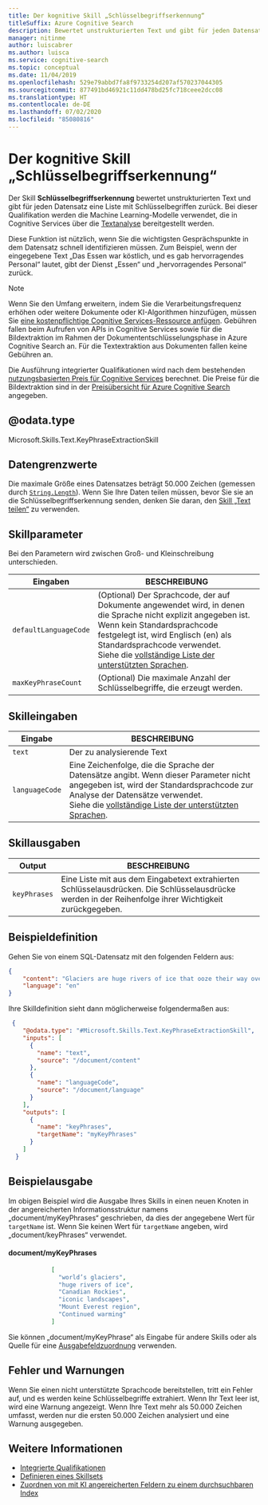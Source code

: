 ```yaml
---
title: Der kognitive Skill „Schlüsselbegriffserkennung“
titleSuffix: Azure Cognitive Search
description: Bewertet unstrukturierten Text und gibt für jeden Datensatz eine Liste mit Schlüsselbegriffen in einer KI-Anreicherungspipeline in der kognitiven Azure-Suche zurück.
manager: nitinme
author: luiscabrer
ms.author: luisca
ms.service: cognitive-search
ms.topic: conceptual
ms.date: 11/04/2019
ms.openlocfilehash: 529e79abbd7fa8f9733254d207af570237044305
ms.sourcegitcommit: 877491bd46921c11dd478bd25fc718ceee2dcc08
ms.translationtype: HT
ms.contentlocale: de-DE
ms.lasthandoff: 07/02/2020
ms.locfileid: "85080816"
---
```

#   <a name="key-phrase-extraction-cognitive-skill"></a>Der kognitive Skill „Schlüsselbegriffserkennung“

Der Skill **Schlüsselbegriffserkennung** bewertet unstrukturierten Text und gibt für jeden Datensatz eine Liste mit Schlüsselbegriffen zurück. Bei dieser Qualifikation werden die Machine Learning-Modelle verwendet, die in Cognitive Services über die [Textanalyse](https://docs.microsoft.com/azure/cognitive-services/text-analytics/overview) bereitgestellt werden.

Diese Funktion ist nützlich, wenn Sie die wichtigsten Gesprächspunkte in dem Datensatz schnell identifizieren müssen. Zum Beispiel, wenn der eingegebene Text „Das Essen war köstlich, und es gab hervorragendes Personal“ lautet, gibt der Dienst „Essen“ und „hervorragendes Personal“ zurück.

> [!NOTE]
> Wenn Sie den Umfang erweitern, indem Sie die Verarbeitungsfrequenz erhöhen oder weitere Dokumente oder KI-Algorithmen hinzufügen, müssen Sie [eine kostenpflichtige Cognitive Services-Ressource anfügen](cognitive-search-attach-cognitive-services.md). Gebühren fallen beim Aufrufen von APIs in Cognitive Services sowie für die Bildextraktion im Rahmen der Dokumententschlüsselungsphase in Azure Cognitive Search an. Für die Textextraktion aus Dokumenten fallen keine Gebühren an.
>
> Die Ausführung integrierter Qualifikationen wird nach dem bestehenden [nutzungsbasierten Preis für Cognitive Services](https://azure.microsoft.com/pricing/details/cognitive-services/) berechnet. Die Preise für die Bildextraktion sind in der [Preisübersicht für Azure Cognitive Search](https://azure.microsoft.com/pricing/details/search/) angegeben.


## <a name="odatatype"></a>@odata.type  
Microsoft.Skills.Text.KeyPhraseExtractionSkill 

## <a name="data-limits"></a>Datengrenzwerte
Die maximale Größe eines Datensatzes beträgt 50.000 Zeichen (gemessen durch [`String.Length`](https://docs.microsoft.com/dotnet/api/system.string.length)). Wenn Sie Ihre Daten teilen müssen, bevor Sie sie an die Schlüsselbegriffserkennung senden, denken Sie daran, den [Skill „Text teilen“](cognitive-search-skill-textsplit.md) zu verwenden.

## <a name="skill-parameters"></a>Skillparameter

Bei den Parametern wird zwischen Groß- und Kleinschreibung unterschieden.

| Eingaben                | BESCHREIBUNG |
|---------------------|-------------|
| `defaultLanguageCode` | (Optional) Der Sprachcode, der auf Dokumente angewendet wird, in denen die Sprache nicht explizit angegeben ist.  Wenn kein Standardsprachcode festgelegt ist, wird Englisch (en) als Standardsprachcode verwendet. <br/> Siehe die [vollständige Liste der unterstützten Sprachen](https://docs.microsoft.com/azure/cognitive-services/text-analytics/text-analytics-supported-languages). |
| `maxKeyPhraseCount`   | (Optional) Die maximale Anzahl der Schlüsselbegriffe, die erzeugt werden. |

## <a name="skill-inputs"></a>Skilleingaben

| Eingabe  | BESCHREIBUNG |
|--------------------|-------------|
| `text` | Der zu analysierende Text|
| `languageCode`    |  Eine Zeichenfolge, die die Sprache der Datensätze angibt. Wenn dieser Parameter nicht angegeben ist, wird der Standardsprachcode zur Analyse der Datensätze verwendet. <br/>Siehe die [vollständige Liste der unterstützten Sprachen](https://docs.microsoft.com/azure/cognitive-services/text-analytics/text-analytics-supported-languages).|

## <a name="skill-outputs"></a>Skillausgaben

| Output     | BESCHREIBUNG |
|--------------------|-------------|
| `keyPhrases` | Eine Liste mit aus dem Eingabetext extrahierten Schlüsselausdrücken. Die Schlüsselausdrücke werden in der Reihenfolge ihrer Wichtigkeit zurückgegeben. |


##  <a name="sample-definition"></a>Beispieldefinition

Gehen Sie von einem SQL-Datensatz mit den folgenden Feldern aus:

```json
{
    "content": "Glaciers are huge rivers of ice that ooze their way over land, powered by gravity and their own sheer weight. They accumulate ice from snowfall and lose it through melting. As global temperatures have risen, many of the world’s glaciers have already started to shrink and retreat. Continued warming could see many iconic landscapes – from the Canadian Rockies to the Mount Everest region of the Himalayas – lose almost all their glaciers by the end of the century.",
    "language": "en"
}
```

Ihre Skilldefinition sieht dann möglicherweise folgendermaßen aus:

```json
 {
    "@odata.type": "#Microsoft.Skills.Text.KeyPhraseExtractionSkill",
    "inputs": [
      {
        "name": "text",
        "source": "/document/content"
      },
      {
        "name": "languageCode",
        "source": "/document/language" 
      }
    ],
    "outputs": [
      {
        "name": "keyPhrases",
        "targetName": "myKeyPhrases"
      }
    ]
  }
```

##  <a name="sample-output"></a>Beispielausgabe

Im obigen Beispiel wird die Ausgabe Ihres Skills in einen neuen Knoten in der angereicherten Informationsstruktur namens „document/myKeyPhrases“ geschrieben, da dies der angegebene Wert für `targetName` ist. Wenn Sie keinen Wert für `targetName` angeben, wird „document/keyPhrases“ verwendet.

#### <a name="documentmykeyphrases"></a>document/myKeyPhrases 
```json
            [
              "world’s glaciers", 
              "huge rivers of ice", 
              "Canadian Rockies", 
              "iconic landscapes",
              "Mount Everest region",
              "Continued warming"
            ]
```

Sie können „document/myKeyPhrase“ als Eingabe für andere Skills oder als Quelle für eine [Ausgabefeldzuordnung](cognitive-search-output-field-mapping.md) verwenden.

## <a name="errors-and-warnings"></a>Fehler und Warnungen
Wenn Sie einen nicht unterstützte Sprachcode bereitstellen, tritt ein Fehler auf, und es werden keine Schlüsselbegriffe extrahiert.
Wenn Ihr Text leer ist, wird eine Warnung angezeigt.
Wenn Ihre Text mehr als 50.000 Zeichen umfasst, werden nur die ersten 50.000 Zeichen analysiert und eine Warnung ausgegeben.

## <a name="see-also"></a>Weitere Informationen

+ [Integrierte Qualifikationen](cognitive-search-predefined-skills.md)
+ [Definieren eines Skillsets](cognitive-search-defining-skillset.md)
+ [Zuordnen von mit KI angereicherten Feldern zu einem durchsuchbaren Index](cognitive-search-output-field-mapping.md)

